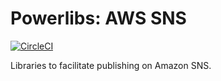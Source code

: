# Powerlibs: AWS SNS

[![CircleCI](https://circleci.com/gh/DroneMapp/powerlibs-aws-sns/tree/master.svg?style=svg)](https://circleci.com/gh/DroneMapp/powerlibs-aws-sns/tree/master)

Libraries to facilitate publishing on Amazon SNS.
